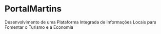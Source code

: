 # PortalMartins
Desenvolvimento de uma Plataforma Integrada de Informações Locais para Fomentar o Turismo e a Economia

